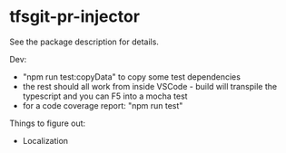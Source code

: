 # tfsgit-pr-injector

See the package description for details. 


Dev: 

- "npm run test:copyData" to copy some test dependencies
- the rest should all work from inside VSCode - build will transpile the typescript and you can F5 into a mocha test
- for a code coverage report: "npm run test"


Things to figure out: 

- Localization 